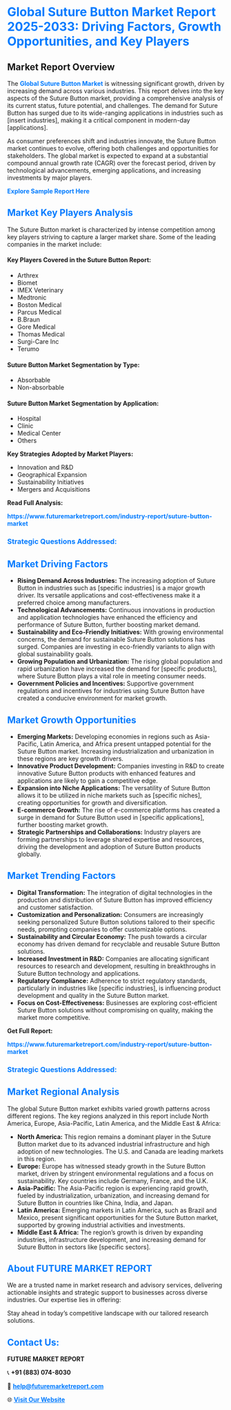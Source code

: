 <h1 style="color: #007BFF;">Global Suture Button Market Report 2025-2033: Driving Factors, Growth Opportunities, and Key Players</h1>

<section id="overview">
<h2>Market Report Overview</h2>
<p>The <a href="https://www.futuremarketreport.com/industry-report/suture-button-market" style="color: #007BFF; text-decoration: none;"><strong>Global Suture Button Market</strong></a> is witnessing significant growth, driven by increasing demand across various industries. This report delves into the key aspects of the Suture Button market, providing a comprehensive analysis of its current status, future potential, and challenges. The demand for Suture Button has surged due to its wide-ranging applications in industries such as [insert industries], making it a critical component in modern-day [applications].</p>
<p>As consumer preferences shift and industries innovate, the Suture Button market continues to evolve, offering both challenges and opportunities for stakeholders. The global market is expected to expand at a substantial compound annual growth rate (CAGR) over the forecast period, driven by technological advancements, emerging applications, and increasing investments by major players.</p>
</section>

<section id="overview">
<p><a href="https://www.futuremarketreport.com/request-sample/reportId=83930" style="color: #007BFF; text-decoration: none;"><strong>Explore Sample Report Here</strong></a></p>
</section>

<section id="key-players">
<h2 style="color: #007BFF;">Market Key Players Analysis</h2>
<p>The Suture Button market is characterized by intense competition among key players striving to capture a larger market share. Some of the leading companies in the market include:</p>
<h4>Key Players Covered in the Suture Button Report:</h4>
<ul><li>Arthrex</li><li>Biomet</li><li>IMEX Veterinary</li><li>Medtronic</li><li>Boston Medical</li><li>Parcus Medical</li><li>B.Braun</li><li>Gore Medical</li><li>Thomas Medical</li><li>Surgi-Care Inc</li><li>Terumo</li></ul>
<h4>Suture Button Market Segmentation by Type:</h4>
<ul><li>Absorbable</li><li>Non-absorbable</li></ul>

<h4>Suture Button Market Segmentation by Application:</h4>
<ul><li>Hospital</li><li>Clinic</li><li>Medical Center</li><li>Others</li></ul>
<p><strong>Key Strategies Adopted by Market Players:</strong></p>
<ul>
<li>Innovation and R&D</li>
<li>Geographical Expansion</li>
<li>Sustainability Initiatives</li>
<li>Mergers and Acquisitions</li>
</ul>
</section>

<section>
<p><strong>Read Full Analysis: </strong></p><a href="https://www.futuremarketreport.com/industry-report/suture-button-market" style="color: #007BFF; text-decoration: none;"><strong>https://www.futuremarketreport.com/industry-report/suture-button-market</strong></a>
<h3 style="color: #007BFF;">Strategic Questions Addressed:</h3>
</section>

<section id="driving-factors">
<h2 style="color: #007BFF;">Market Driving Factors</h2>
<ul>
<li><strong>Rising Demand Across Industries:</strong> The increasing adoption of Suture Button in industries such as [specific industries] is a major growth driver. Its versatile applications and cost-effectiveness make it a preferred choice among manufacturers.</li>
<li><strong>Technological Advancements:</strong> Continuous innovations in production and application technologies have enhanced the efficiency and performance of Suture Button, further boosting market demand.</li>
<li><strong>Sustainability and Eco-Friendly Initiatives:</strong> With growing environmental concerns, the demand for sustainable Suture Button solutions has surged. Companies are investing in eco-friendly variants to align with global sustainability goals.</li>
<li><strong>Growing Population and Urbanization:</strong> The rising global population and rapid urbanization have increased the demand for [specific products], where Suture Button plays a vital role in meeting consumer needs.</li>
<li><strong>Government Policies and Incentives:</strong> Supportive government regulations and incentives for industries using Suture Button have created a conducive environment for market growth.</li>
</ul>
</section>

<section id="growth-opportunities">
<h2 style="color: #007BFF;">Market Growth Opportunities</h2>
<ul>
<li><strong>Emerging Markets:</strong> Developing economies in regions such as Asia-Pacific, Latin America, and Africa present untapped potential for the Suture Button market. Increasing industrialization and urbanization in these regions are key growth drivers.</li>
<li><strong>Innovative Product Development:</strong> Companies investing in R&D to create innovative Suture Button products with enhanced features and applications are likely to gain a competitive edge.</li>
<li><strong>Expansion into Niche Applications:</strong> The versatility of Suture Button allows it to be utilized in niche markets such as [specific niches], creating opportunities for growth and diversification.</li>
<li><strong>E-commerce Growth:</strong> The rise of e-commerce platforms has created a surge in demand for Suture Button used in [specific applications], further boosting market growth.</li>
<li><strong>Strategic Partnerships and Collaborations:</strong> Industry players are forming partnerships to leverage shared expertise and resources, driving the development and adoption of Suture Button products globally.</li>
</ul>
</section>

<section id="trending-factors">
<h2 style="color: #007BFF;">Market Trending Factors</h2>
<ul>
<li><strong>Digital Transformation:</strong> The integration of digital technologies in the production and distribution of Suture Button has improved efficiency and customer satisfaction.</li>
<li><strong>Customization and Personalization:</strong> Consumers are increasingly seeking personalized Suture Button solutions tailored to their specific needs, prompting companies to offer customizable options.</li>
<li><strong>Sustainability and Circular Economy:</strong> The push towards a circular economy has driven demand for recyclable and reusable Suture Button solutions.</li>
<li><strong>Increased Investment in R&D:</strong> Companies are allocating significant resources to research and development, resulting in breakthroughs in Suture Button technology and applications.</li>
<li><strong>Regulatory Compliance:</strong> Adherence to strict regulatory standards, particularly in industries like [specific industries], is influencing product development and quality in the Suture Button market.</li>
<li><strong>Focus on Cost-Effectiveness:</strong> Businesses are exploring cost-efficient Suture Button solutions without compromising on quality, making the market more competitive.</li>
</ul>
</section>

<section>
<p><strong>Get Full Report: </strong></p><a href="https://www.futuremarketreport.com/industry-report/suture-button-market" style="color: #007BFF; text-decoration: none;"><strong>https://www.futuremarketreport.com/industry-report/suture-button-market</strong></a>
<h3 style="color: #007BFF;">Strategic Questions Addressed:</h3>
</section>


<section id="regional-analysis">
<h2 style="color: #007BFF;">Market Regional Analysis</h2>
<p>The global Suture Button market exhibits varied growth patterns across different regions. The key regions analyzed in this report include North America, Europe, Asia-Pacific, Latin America, and the Middle East & Africa:</p>
<ul>
<li><strong>North America:</strong> This region remains a dominant player in the Suture Button market due to its advanced industrial infrastructure and high adoption of new technologies. The U.S. and Canada are leading markets in this region.</li>
<li><strong>Europe:</strong> Europe has witnessed steady growth in the Suture Button market, driven by stringent environmental regulations and a focus on sustainability. Key countries include Germany, France, and the U.K.</li>
<li><strong>Asia-Pacific:</strong> The Asia-Pacific region is experiencing rapid growth, fueled by industrialization, urbanization, and increasing demand for Suture Button in countries like China, India, and Japan.</li>
<li><strong>Latin America:</strong> Emerging markets in Latin America, such as Brazil and Mexico, present significant opportunities for the Suture Button market, supported by growing industrial activities and investments.</li>
<li><strong>Middle East & Africa:</strong> The region’s growth is driven by expanding industries, infrastructure development, and increasing demand for Suture Button in sectors like [specific sectors].</li>
</ul>
</section>

<footer>
<h2 style="color: #007BFF;">About FUTURE MARKET REPORT</h2>
<p>We are a trusted name in market research and advisory services, delivering actionable insights and strategic support to businesses across diverse industries. Our expertise lies in offering:</p>

<p>Stay ahead in today’s competitive landscape with our tailored research solutions.</p>

<h2 style="color: #007BFF;">Contact Us:</h2>
<p><strong>FUTURE MARKET REPORT</strong></p>
<p>📞 <strong>+91 (883) 074-8030</strong></p>
<p>📧 <strong><a href="mailto:help@futuremarketreport.com" style="color: #007BFF;">help@futuremarketreport.com</a></strong></p>
<p>🌐 <strong><a href="https://www.futuremarketreport.com/" style="color: #007BFF;">Visit Our Website</a></strong></p>
</footer>
